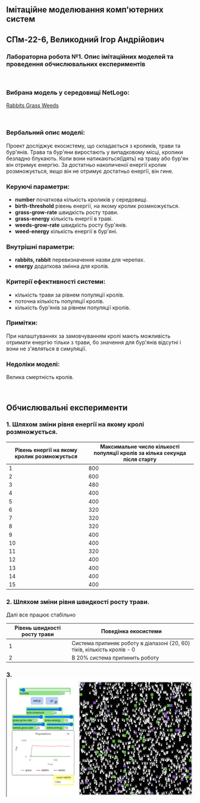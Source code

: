 ## Імітаційне моделювання комп'ютерних систем
## СПм-22-6, **Великодний Ігор Андрійович**
### Лабораторна робота №**1**. Опис імітаційних моделей та проведення обчислювальних експериментів

<br>

### Вибрана модель у середовищі NetLogo:
[Rabbits Grass Weeds](http://www.netlogoweb.org/launch#http://www.netlogoweb.org/assets/modelslib/Sample%20Models/Biology/Rabbits%20Grass%20Weeds.nlogo)

<br>

### Вербальний опис моделі:
Проект досліджує екосистему, що складається з кроликів, трави та бур'янів. Трава та бур'яни виростають у випадковому місці, кролики безладно блукають. Коли вони натикаються(їдять) на траву або бур'ян він отримує енергію. За достатньо накопиченої енергії кролик розмножується, якщо він не отримує достатньо енергії, він гине.

### Керуючі параметри:
- **number** початкова кількість кроликів у середовищі.
- **birth-threshold** рівень енергії, на якому кролик розмножується.
- **grass-grow-rate** швидкість росту трави.
- **grass-energy** кількість енергії в траві.
- **weeds-grow-rate** швидкість росту бур'янів.
- **weed-energy** кількість енергії в бур'яні.

### Внутрішні параметри:
- **rabbits, rabbit** перевизначення назви для черепах.
- **energy** додаткова змінна для кролів.

### Критерії ефективності системи:
- кількість трави за рівнем популяції кролів.
- поточна кількість популяції кролів.
- кількість бур'янів за рівнем популяції кролів.

### Примітки:
При налаштуваннях за замовчуванням кролі мають можливість отримати енергію тільки з трави, бо значення для бур'янів відсутні і вони не з'являться в симуляції.

### Недоліки моделі:
Велика смертність кролів.

<br>

## Обчислювальні експерименти

### 1. Шляхом зміни рівня енергії на якому кролі розмножується.

<table>
<thead>
<tr><th>Рівень енергії на якому кролик розмножується</th><th>Максимальне число кількості популяції кролів за кілька секунда після старту</th></tr>
</thead>
<tbody>
<tr><td>1</td><td>800</td></tr>
<tr><td>2</td><td>600</td></tr>
<tr><td>3</td><td>480</td></tr>
<tr><td>4</td><td>400</td></tr>
<tr><td>5</td><td>400</td></tr>
<tr><td>6</td><td>320</td></tr>
<tr><td>7</td><td>320</td></tr>
<tr><td>8</td><td>320</td></tr>
<tr><td>9</td><td>400</td></tr>
<tr><td>10</td><td>400</td></tr>
<tr><td>11</td><td>320</td></tr>
<tr><td>12</td><td>400</td></tr>
<tr><td>13</td><td>400</td></tr>
<tr><td>14</td><td>400</td></tr>
<tr><td>15</td><td>400</td></tr>
</tbody>
</table>


### 2. Шляхом зміни рівня швидкості росту трави.

<table>
<thead>
<tr><th>Рівень швидкості росту трави</th><th>Поведінка екосистеми</th></tr>
</thead>
<tbody>
<tr><td>1</td><td>Система припиняє роботу в діапазоні {20, 60} тіків, кількість кролів - 0</td></tr>
<tr><td>2</td><td>В 20% система припинить роботу</td></tr>
<tr>Далі все працює стабільно</tr>
</tbody>
</table>


### 3. ![Підбір значень параметрів для створення незатухаючих коливань або нестійких коливань](fig3.png)